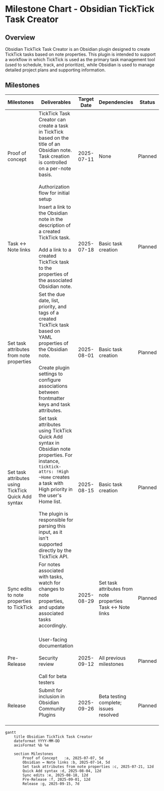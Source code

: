 # Milestone Chart - Obsidian TickTick Task Creator

## Overview

Obsidian TickTick Task Creator is an Obsidian plugin designed to create TickTick tasks based on note properties. This plugin is intended to support a workflow in which TickTick is used as the primary task management tool (used to schedule, track, and prioritize), while Obsidian is used to manage detailed project plans and supporting information.

## Milestones

| Milestones                                          | Deliverables                                                                                                                                                                                                                                                                                         | Target Date | Dependencies                                                  | Status   |
| --------------------------------------------------- | ---------------------------------------------------------------------------------------------------------------------------------------------------------------------------------------------------------------------------------------------------------------------------------------------------- | ----------- | ------------------------------------------------------------- | -------- |
| Proof of concept                                 | TickTick Task Creator can create a task in TickTick based on the title of an Obsidian note. Task creation is controlled on a per-note basis.<br><br>Authorization flow for initial setup                                                                                                             | 2025-07-11  | None                                                          | Planned  |
| Task ↔ Note links                                   | Insert a link to the Obsidian note in the description of a created TickTick task.<br><br>Add a link to a created TickTick task to the properties of the associated Obsidian note.                                                                                                                    | 2025-07-18  | Basic task creation                                           | Planned  |
| Set task attributes from note properties            | Set the due date, list, priority, and tags of a created TickTick task based on YAML properties of the Obsidian note.<br><br>Create plugin settings to configure associations between frontmatter keys and task attributes.                                                                           | 2025-08-01  | Basic task creation                                           | Planned  |
| Set task attributes using TickTick Quick Add syntax | Set task attributes using TickTick Quick Add syntax in Obsidian note properties. For instance, `ticktick-attrs: !High ~Home`  creates a task with High priority in the user's Home list.<br><br>The plugin is responsible for parsing this input, as it isn't supported directly by the TickTick API. | 2025-08-15  | Basic task creation                                           | Planned  |
| Sync edits to note properties to TickTick           | For notes associated with tasks, watch for changes to note properties, and update associated tasks accordingly.<br><br>                                                                                                                                                                              | 2025-08-29  | Set task attributes from note properties<br>Task ↔ Note links | Planned  |
| Pre-Release                                        | User-facing documentation<br><br>Security review<br><br>Call for beta testers                                                                                                                                                                                                                        | 2025-09-12  | All previous milestones                                       | Planned  |
| Release                                             | Submit for inclusion in Obsidian Community Plugins<br><br>                                                                                                                                                                                                                                   | 2025-09-26  | Beta testing complete; issues resolved                        | Planned  |

```mermaid
gantt
    title Obsidian TickTick Task Creator
    dateformat YYYY-MM-DD
    axisFormat %b %e

    section Milestones
        Proof of Concept   :a, 2025-07-07, 5d
        Obsidian ↔ Note links :b, 2025-07-14, 5d
        Set task attributes from note properties :c, 2025-07-21, 12d
        Quick Add syntax :d, 2025-08-04, 12d
        Sync edits :e, 2025-08-18, 12d
        Pre-Release :f, 2025-09-01, 12d
        Release :g, 2025-09-15, 7d
```
